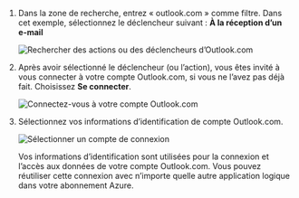 1. Dans la zone de recherche, entrez « outlook.com » comme filtre. Dans cet exemple, sélectionnez le déclencheur suivant : **À la réception d’un e-mail**

   ![Rechercher des actions ou des déclencheurs d’Outlook.com](./media/connectors-create-api-outlook/select-outlook.png)

1. Après avoir sélectionné le déclencheur (ou l’action), vous êtes invité à vous connecter à votre compte Outlook.com, si vous ne l’avez pas déjà fait. Choisissez **Se connecter**.

   ![Connectez-vous à votre compte Outlook.com](./media/connectors-create-api-outlook/sign-in-outlook.png)  

3. Sélectionnez vos informations d’identification de compte Outlook.com.

   ![Sélectionner un compte de connexion](./media/connectors-create-api-outlook/outlook-sign-in.png)  

   Vos informations d’identification sont utilisées pour la connexion et l’accès aux données de votre compte Outlook.com.
   Vous pouvez réutiliser cette connexion avec n’importe quelle autre application logique dans votre abonnement Azure. 
